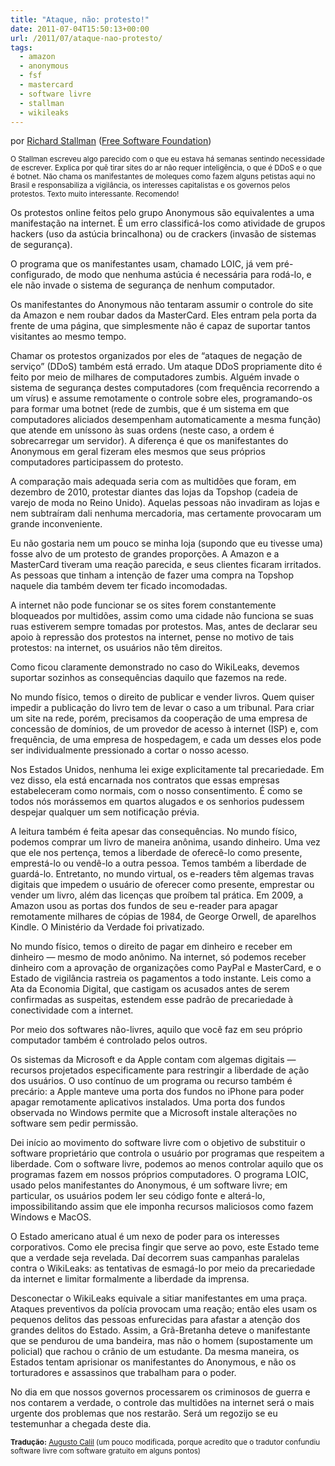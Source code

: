```yaml
---
title: "Ataque, não: protesto!"
date: 2011-07-04T15:50:13+00:00
url: /2011/07/ataque-nao-protesto/
tags:
  - amazon
  - anonymous
  - fsf
  - mastercard
  - software livre
  - stallman
  - wikileaks
---
```


por [Richard Stallman][1] ([Free Software Foundation][2])

<small>O Stallman escreveu algo parecido com o que eu estava há semanas sentindo necessidade de escrever. Explica por quê tirar sites do ar não requer inteligência, o que é DDoS e o que é botnet. Não chama os manifestantes de moleques como fazem alguns petistas aqui no Brasil e responsabiliza a vigilância, os interesses capitalistas e os governos pelos protestos. Texto muito interessante. Recomendo!</small>

Os protestos online feitos pelo grupo Anonymous são equivalentes a uma manifestação na internet. É um erro classificá-los como atividade de grupos hackers (uso da astúcia brincalhona) ou de crackers (invasão de sistemas de segurança).

O programa que os manifestantes usam, chamado LOIC, já vem pré-configurado, de modo que nenhuma astúcia é necessária para rodá-lo, e ele não invade o sistema de segurança de nenhum computador.

Os manifestantes do Anonymous não tentaram assumir o controle do site da Amazon e nem roubar dados da MasterCard. Eles entram pela porta da frente de uma página, que simplesmente não é capaz de suportar tantos visitantes ao mesmo tempo.

Chamar os protestos organizados por eles de “ataques de negação de serviço” (DDoS) também está errado. Um ataque DDoS propriamente dito é feito por meio de milhares de computadores zumbis. Alguém invade o sistema de segurança destes computadores (com frequência recorrendo a um vírus) e assume remotamente o controle sobre eles, programando-os para formar uma botnet (rede de zumbis, que é um sistema em que computadores aliciados desempenham automaticamente a mesma função) que atende em uníssono às suas ordens (neste caso, a ordem é sobrecarregar um servidor). A diferença é que os manifestantes do Anonymous em geral fizeram eles mesmos que seus próprios computadores participassem do protesto.

A comparação mais adequada seria com as multidões que foram, em dezembro de 2010, protestar diantes das lojas da Topshop (cadeia de varejo de moda no Reino Unido). Aquelas pessoas não invadiram as lojas e nem subtraíram dali nenhuma mercadoria, mas certamente provocaram um grande inconveniente.

Eu não gostaria nem um pouco se minha loja (supondo que eu tivesse uma) fosse alvo de um protesto de grandes proporções. A Amazon e a MasterCard tiveram uma reação parecida, e seus clientes ficaram irritados. As pessoas que tinham a intenção de fazer uma compra na Topshop naquele dia também devem ter ficado incomodadas.

A internet não pode funcionar se os sites forem constantemente bloqueados por multidões, assim como uma cidade não funciona se suas ruas estiverem sempre tomadas por protestos. Mas, antes de declarar seu apoio à repressão dos protestos na internet, pense no motivo de tais protestos: na internet, os usuários não têm direitos.

Como ficou claramente demonstrado no caso do WikiLeaks, devemos suportar sozinhos as consequências daquilo que fazemos na rede.

No mundo físico, temos o direito de publicar e vender livros. Quem quiser impedir a publicação do livro tem de levar o caso a um tribunal. Para criar um site na rede, porém, precisamos da cooperação de uma empresa de concessão de domínios, de um provedor de acesso à internet (ISP) e, com frequência, de uma empresa de hospedagem, e cada um desses elos pode ser individualmente pressionado a cortar o nosso acesso.

Nos Estados Unidos, nenhuma lei exige explicitamente tal precariedade. Em vez disso, ela está encarnada nos contratos que essas empresas estabeleceram como normais, com o nosso consentimento. É como se todos nós morássemos em quartos alugados e os senhorios pudessem despejar qualquer um sem notificação prévia.

A leitura também é feita apesar das consequências. No mundo físico, podemos comprar um livro de maneira anônima, usando dinheiro. Uma vez que ele nos pertença, temos a liberdade de oferecê-lo como presente, emprestá-lo ou vendê-lo a outra pessoa. Temos também a liberdade de guardá-lo. Entretanto, no mundo virtual, os e-readers têm algemas travas digitais que impedem o usuário de oferecer como presente, emprestar ou vender um livro, além das licenças que proíbem tal prática. Em 2009, a Amazon usou as portas dos fundos de seu e-reader para apagar remotamente milhares de cópias de 1984, de George Orwell, de aparelhos Kindle. O Ministério da Verdade foi privatizado.

No mundo físico, temos o direito de pagar em dinheiro e receber em dinheiro — mesmo de modo anônimo. Na internet, só podemos receber dinheiro com a aprovação de organizações como PayPal e MasterCard, e o Estado de vigilância rastreia os pagamentos a todo instante. Leis como a Ata da Economia Digital, que castigam os acusados antes de serem confirmadas as suspeitas, estendem esse padrão de precariedade à conectividade com a internet.

Por meio dos softwares não-livres, aquilo que você faz em seu próprio computador também é controlado pelos outros.

Os sistemas da Microsoft e da Apple contam com algemas digitais — recursos projetados especificamente para restringir a liberdade de ação dos usuários. O uso contínuo de um programa ou recurso também é precário: a Apple manteve uma porta dos fundos no iPhone para poder apagar remotamente aplicativos instalados. Uma porta dos fundos observada no Windows permite que a Microsoft instale alterações no software sem pedir permissão.

Dei início ao movimento do software livre com o objetivo de substituir o software proprietário que controla o usuário por programas que respeitem a liberdade. Com o software livre, podemos ao menos controlar aquilo que os programas fazem em nossos próprios computadores. O programa LOIC, usado pelos manifestantes do Anonymous, é um software livre; em particular, os usuários podem ler seu código fonte e alterá-lo, impossibilitando assim que ele imponha recursos maliciosos como fazem Windows e MacOS.

O Estado americano atual é um nexo de poder para os interesses corporativos. Como ele precisa fingir que serve ao povo, este Estado teme que a verdade seja revelada. Daí decorrem suas campanhas paralelas contra o WikiLeaks: as tentativas de esmagá-lo por meio da precariedade da internet e limitar formalmente a liberdade da imprensa.

Desconectar o WikiLeaks equivale a sitiar manifestantes em uma praça. Ataques preventivos da polícia provocam uma reação; então eles usam os pequenos delitos das pessoas enfurecidas para afastar a atenção dos grandes delitos do Estado. Assim, a Grã-Bretanha deteve o manifestante que se pendurou de uma bandeira, mas não o homem (supostamente um policial) que rachou o crânio de um estudante. Da mesma maneira, os Estados tentam aprisionar os manifestantes do Anonymous, e não os torturadores e assassinos que trabalham para o poder.

No dia em que nossos governos processarem os criminosos de guerra e nos contarem a verdade, o controle das multidões na internet será o mais urgente dos problemas que nos restarão. Será um regozijo se eu testemunhar a chegada deste dia.

<small><strong>Tradução:</strong> <a href="http://blogs.estadao.com.br/link/ataque-nao-protesto/">Augusto Calil</a> (um pouco modificada, porque acredito que o tradutor confundiu software livre com software gratuito em alguns pontos)</small>

[1]: http://stallman.org/
[2]: http://www.fsf.org/
